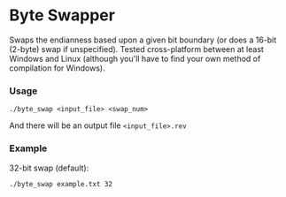 # Byte Swapper

Swaps the endianness based upon a given bit boundary (or does a 16-bit (2-byte) swap if unspecified). Tested cross-platform between at least Windows and Linux (although you'll have to find your own method of compilation for Windows).

### Usage
```
./byte_swap <input_file> <swap_num>
```

And there will be an output file `<input_file>.rev`

### Example
32-bit swap (default):
```
./byte_swap example.txt 32
```
